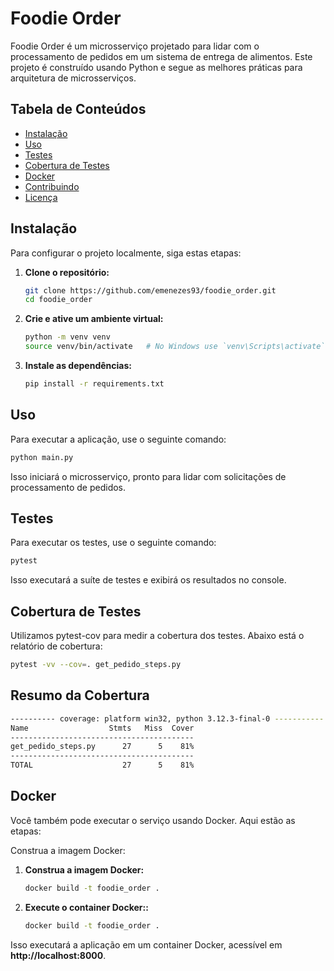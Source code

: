# Foodie Order

Foodie Order é um microsserviço projetado para lidar com o processamento de pedidos em um sistema de entrega de alimentos. Este projeto é construído usando Python e segue as melhores práticas para arquitetura de microsserviços.

## Tabela de Conteúdos
- [Instalação](#instalação)
- [Uso](#uso)
- [Testes](#testes)
- [Cobertura de Testes](#cobertura-de-testes)
- [Docker](#docker)
- [Contribuindo](#contribuindo)
- [Licença](#licença)

## Instalação

Para configurar o projeto localmente, siga estas etapas:

1. **Clone o repositório:**
    ```bash
    git clone https://github.com/emenezes93/foodie_order.git
    cd foodie_order
    ```

2. **Crie e ative um ambiente virtual:**
    ```bash
    python -m venv venv
    source venv/bin/activate   # No Windows use `venv\Scripts\activate`
    ```

3. **Instale as dependências:**
    ```bash
    pip install -r requirements.txt
    ```

## Uso

Para executar a aplicação, use o seguinte comando:

```bash
python main.py
```

Isso iniciará o microsserviço, pronto para lidar com solicitações de processamento de pedidos.

## Testes
Para executar os testes, use o seguinte comando:

```bash
pytest
```

Isso executará a suíte de testes e exibirá os resultados no console.

## Cobertura de Testes
Utilizamos pytest-cov para medir a cobertura dos testes. Abaixo está o relatório de cobertura:

```bash
pytest -vv --cov=. get_pedido_steps.py
```

## Resumo da Cobertura

```bash
---------- coverage: platform win32, python 3.12.3-final-0 -----------
Name                  Stmts   Miss  Cover
-----------------------------------------
get_pedido_steps.py      27      5    81%
-----------------------------------------
TOTAL                    27      5    81%
```

## Docker
Você também pode executar o serviço usando Docker. Aqui estão as etapas:

Construa a imagem Docker:

1. **Construa a imagem Docker:**
    ```bash
    docker build -t foodie_order .
    ```

2. **Execute o container Docker::**
    ```bash
    docker build -t foodie_order .
    ```

Isso executará a aplicação em um container Docker, acessível em **http://localhost:8000**.